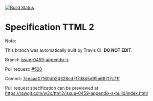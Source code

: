 [![Build Status](https://travis-ci.org/w3c/ttml2.svg?branch=issue-0459-appendix-s)](https://travis-ci.org/w3c/ttml2)


# Specification TTML 2


Note:


This branch was automatically built by Travis CI. <b>DO NOT EDIT</b>.


 Branch [issue-0459-appendix-s](https://github.com/w3c/ttml2/tree/issue-0459-appendix-s)


 Pull request: [#520](https://github.com/w3c/ttml2/pull/520)


 Commit: [7ceaaa07160db24328cd7f7d8d5d95a687f7c71f](https://github.com/w3c/ttml2/commit/7ceaaa07160db24328cd7f7d8d5d95a687f7c71f)

Pull request specification can be previewed at https://rawgit.com/w3c/ttml2/issue-0459-appendix-s-build/index.html



